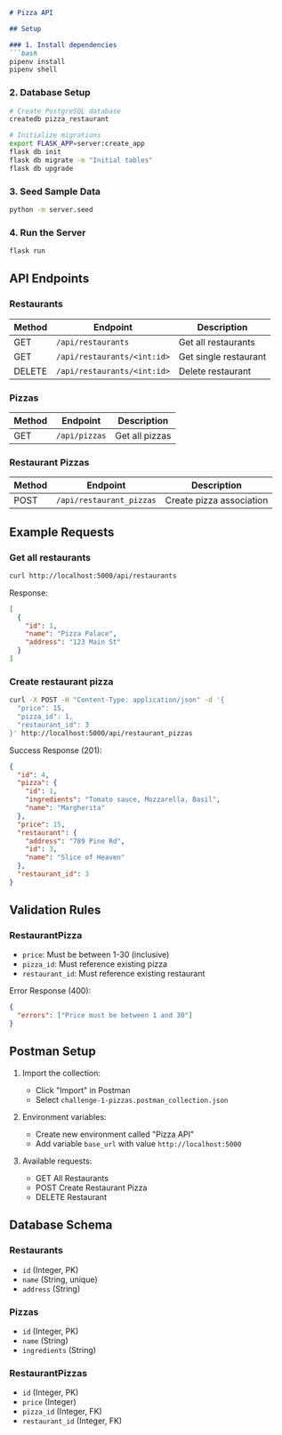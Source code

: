 ```markdown
# Pizza API 

## Setup

### 1. Install dependencies
```bash
pipenv install
pipenv shell
```

### 2. Database Setup
```bash
# Create PostgreSQL database
createdb pizza_restaurant

# Initialize migrations
export FLASK_APP=server:create_app
flask db init
flask db migrate -m "Initial tables"
flask db upgrade
```

### 3. Seed Sample Data
```bash
python -m server.seed
```

### 4. Run the Server
```bash
flask run
```

## API Endpoints

### Restaurants
| Method | Endpoint | Description |
|--------|----------|-------------|
| GET | `/api/restaurants` | Get all restaurants |
| GET | `/api/restaurants/<int:id>` | Get single restaurant |
| DELETE | `/api/restaurants/<int:id>` | Delete restaurant |

### Pizzas
| Method | Endpoint | Description |
|--------|----------|-------------|
| GET | `/api/pizzas` | Get all pizzas |

### Restaurant Pizzas
| Method | Endpoint | Description |
|--------|----------|-------------|
| POST | `/api/restaurant_pizzas` | Create pizza association |

## Example Requests

### Get all restaurants
```bash
curl http://localhost:5000/api/restaurants
```
Response:
```json
[
  {
    "id": 1,
    "name": "Pizza Palace",
    "address": "123 Main St"
  }
]
```

### Create restaurant pizza
```bash
curl -X POST -H "Content-Type: application/json" -d '{
  "price": 15,
  "pizza_id": 1,
  "restaurant_id": 3
}' http://localhost:5000/api/restaurant_pizzas
```
Success Response (201):
```json
{
  "id": 4,
  "pizza": {
    "id": 1,
    "ingredients": "Tomato sauce, Mozzarella, Basil",
    "name": "Margherita"
  },
  "price": 15,
  "restaurant": {
    "address": "789 Pine Rd",
    "id": 3,
    "name": "Slice of Heaven"
  },
  "restaurant_id": 3
}
```

## Validation Rules

### RestaurantPizza
- `price`: Must be between 1-30 (inclusive)
- `pizza_id`: Must reference existing pizza
- `restaurant_id`: Must reference existing restaurant

Error Response (400):
```json
{
  "errors": ["Price must be between 1 and 30"]
}
```

## Postman Setup

1. Import the collection:
   - Click "Import" in Postman
   - Select `challenge-1-pizzas.postman_collection.json`

2. Environment variables:
   - Create new environment called "Pizza API"
   - Add variable `base_url` with value `http://localhost:5000`

3. Available requests:
   - GET All Restaurants
   - POST Create Restaurant Pizza
   - DELETE Restaurant

## Database Schema

### Restaurants
- `id` (Integer, PK)
- `name` (String, unique)
- `address` (String)

### Pizzas
- `id` (Integer, PK)
- `name` (String)
- `ingredients` (String)

### RestaurantPizzas
- `id` (Integer, PK)
- `price` (Integer)
- `pizza_id` (Integer, FK)
- `restaurant_id` (Integer, FK)
```